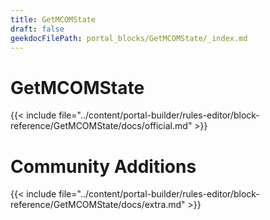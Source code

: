 ```yaml
---
title: GetMCOMState
draft: false
geekdocFilePath: portal_blocks/GetMCOMState/_index.md
---
```

# GetMCOMState
{{< include file="../content/portal-builder/rules-editor/block-reference/GetMCOMState/docs/official.md" >}}

# Community Additions

{{< include file="../content/portal-builder/rules-editor/block-reference/GetMCOMState/docs/extra.md" >}}